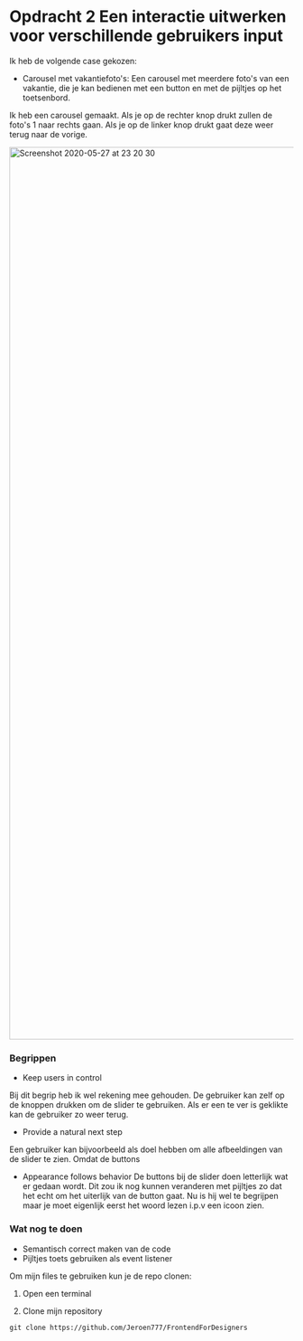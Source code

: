 # Opdracht 2 Een interactie uitwerken voor verschillende gebruikers input
Ik heb de volgende case gekozen:
* Carousel met vakantiefoto's: Een carousel met meerdere foto's van een vakantie, die je kan bedienen met een button en met de pijltjes op het toetsenbord.


Ik heb een carousel gemaakt. Als je op de rechter knop drukt zullen de foto's 1 naar rechts gaan. Als je op de linker knop drukt gaat deze weer terug naar de vorige.

<img width="1579" alt="Screenshot 2020-05-27 at 23 20 30" src="https://user-images.githubusercontent.com/60734114/83073412-b44dcb80-a070-11ea-9a8d-c4969d005447.png">

### Begrippen

* Keep users in control 

Bij dit begrip heb ik wel rekening mee gehouden. De gebruiker kan zelf op de knoppen drukken om de slider te gebruiken. Als er een te ver is geklikte kan de gebruiker zo weer terug.

* Provide a natural next step

Een gebruiker kan bijvoorbeeld als doel hebben om alle afbeeldingen van de slider te zien. Omdat de buttons 

* Appearance follows behavior
De buttons bij de slider doen letterlijk wat er gedaan wordt. Dit zou ik nog kunnen veranderen met pijltjes zo dat het echt om het uiterlijk van de button gaat. Nu is hij wel te begrijpen maar je moet eigenlijk eerst het woord lezen i.p.v een icoon zien.

### Wat nog te doen

- Semantisch correct maken van de code
- Pijltjes toets gebruiken als event listener

Om mijn files te gebruiken kun je de repo clonen: 

1. Open een terminal

2. Clone mijn repository 
```
git clone https://github.com/Jeroen777/FrontendForDesigners

